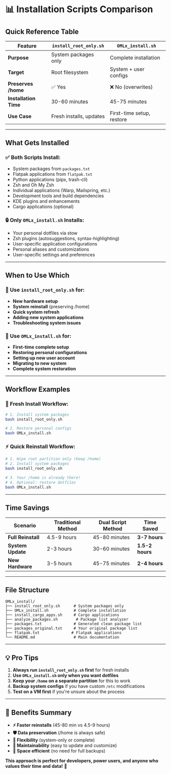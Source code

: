# 📊 Installation Scripts Comparison

## **Quick Reference Table**

| Feature | `install_root_only.sh` | `OMLx_install.sh` |
|---------|------------------------|----------------------|
| **Purpose** | System packages only | Complete installation |
| **Target** | Root filesystem | System + user configs |
| **Preserves /home** | ✅ Yes | ❌ No (overwrites) |
| **Installation Time** | 30-60 minutes | 45-75 minutes |
| **Use Case** | Fresh installs, updates | First-time setup, restore |

---

## **What Gets Installed**

### **✅ Both Scripts Install:**
- System packages from `packages.txt`
- Flatpak applications from `flatpak.txt`
- Python applications (pipx, trash-cli)
- Zsh and Oh My Zsh
- Individual applications (Warp, Mailspring, etc.)
- Development tools and build dependencies
- KDE plugins and enhancements
- Cargo applications (optional)

### **🔒 Only `OMLx_install.sh` Installs:**
- Your personal dotfiles via stow
- Zsh plugins (autosuggestions, syntax-highlighting)
- User-specific application configurations
- Personal aliases and customizations
- User-specific settings and preferences

---

## **When to Use Which**

### **🚀 Use `install_root_only.sh` for:**
- **New hardware setup**
- **System reinstall** (preserving /home)
- **Quick system refresh**
- **Adding new system applications**
- **Troubleshooting system issues**

### **🎯 Use `OMLx_install.sh` for:**
- **First-time complete setup**
- **Restoring personal configurations**
- **Setting up new user account**
- **Migrating to new system**
- **Complete system restoration**

---

## **Workflow Examples**

### **🔄 Fresh Install Workflow:**
```bash
# 1. Install system packages
bash install_root_only.sh

# 2. Restore personal configs
bash OMLx_install.sh
```

### **⚡ Quick Reinstall Workflow:**
```bash
# 1. Wipe root partition only (keep /home)
# 2. Install system packages
bash install_root_only.sh

# 3. Your /home is already there!
# 4. Optional: restore dotfiles
bash OMLx_install.sh
```

---

## **Time Savings**

| Scenario | Traditional Method | Dual Script Method | Time Saved |
|----------|-------------------|-------------------|------------|
| **Full Reinstall** | 4.5-9 hours | 45-80 minutes | **3-7 hours** |
| **System Update** | 2-3 hours | 30-60 minutes | **1.5-2 hours** |
| **New Hardware** | 3-5 hours | 45-75 minutes | **2-4 hours** |

---

## **File Structure**

```
OMLx_install/
├── install_root_only.sh      # System packages only
├── OMLx_install.sh           # Complete installation
├── install_cargo_apps.sh     # Cargo applications
├── analyze_packages.sh        # Package list analyzer
├── packages.txt              # Generated clean package list
├── packages_original.txt     # Your original package list
├── flatpak.txt              # Flatpak applications
└── README.md                 # Main documentation
```

---

## **💡 Pro Tips**

1. **Always run `install_root_only.sh` first** for fresh installs
2. **Use `OMLx_install.sh` only when you want dotfiles**
3. **Keep your `/home` on a separate partition** for this to work
4. **Backup system configs** if you have custom `/etc` modifications
5. **Test on a VM first** if you're unsure about the process

---

## **🎉 Benefits Summary**

- **⚡ Faster reinstalls** (45-80 min vs 4.5-9 hours)
- **🛡️ Data preservation** (/home is always safe)
- **🔄 Flexibility** (system-only or complete)
- **🔧 Maintainability** (easy to update and customize)
- **💾 Space efficient** (no need for full backups)

**This approach is perfect for developers, power users, and anyone who values their time and data!** 🚀
